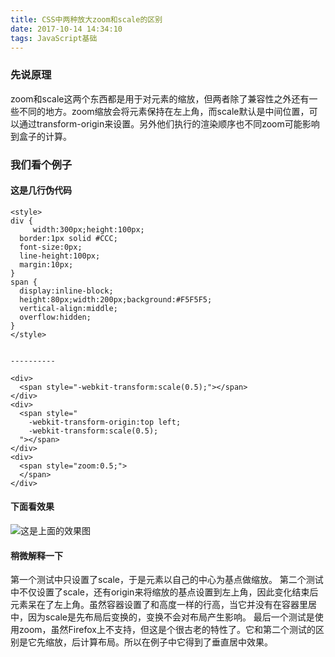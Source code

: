 ```yaml
---
title: CSS中两种放大zoom和scale的区别
date: 2017-10-14 14:34:10
tags: JavaScript基础
---
```

### 先说原理
zoom和scale这两个东西都是用于对元素的缩放，但两者除了兼容性之外还有一些不同的地方。zoom缩放会将元素保持在左上角，而scale默认是中间位置，可以通过transform-origin来设置。另外他们执行的渲染顺序也不同zoom可能影响到盒子的计算。

### 我们看个例子
#### 这是几行伪代码
    <style>
	div {
	 	 width:300px;height:100px;
	  border:1px solid #CCC;
	  font-size:0px;
	  line-height:100px;
	  margin:10px;
	}
	span {
	  display:inline-block;
	  height:80px;width:200px;background:#F5F5F5;
	  vertical-align:middle;
	  overflow:hidden;
	}
	</style>
	

	----------

	<div>
	  <span style="-webkit-transform:scale(0.5);"></span>
	</div>
	<div>
	  <span style="
	    -webkit-transform-origin:top left;
	    -webkit-transform:scale(0.5);
	  "></span>
	</div>
	<div>
	  <span style="zoom:0.5;">
	  </span>
	</div>
#### 下面看效果
![这是上面的效果图](http://www.web-tinker.com/pictures/3c10006d368f755f48ebade31f496f00.png?_=4495393)
#### 稍微解释一下
第一个测试中只设置了scale，于是元素以自己的中心为基点做缩放。
第二个测试中不仅设置了scale，还有origin来将缩放的基点设置到左上角，因此变化结束后元素呆在了左上角。虽然容器设置了和高度一样的行高，当它并没有在容器里居中，因为scale是先布局后变换的，变换不会对布局产生影响。
最后一个测试是使用zoom，虽然Firefox上不支持，但这是个很古老的特性了。它和第二个测试的区别是它先缩放，后计算布局。所以在例子中它得到了垂直居中效果。